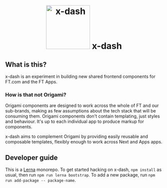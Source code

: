 <h1 align="center">
	<img src="https://avatars2.githubusercontent.com/t/2642512?s=280&v=4" width="140" alt="x-dash">
	x-dash
</h1>

## What is this?

x-dash is an experiment in building new shared frontend components for FT.com and the FT Apps.

### How is that not Origami?

Origami components are designed to work across the whole of FT and our sub-brands, making as few assumptions about the tech stack that will be consuming them. Origami components don't contain templating, just styles and behaviour. It's up to each individual app to produce markup for components.

x-dash aims to complement Origami by providing easily reusable and composable templates, flexibly enough to work across Next and Apps apps.

## Developer guide

This is a [Lerna](https://github.com/lerna/lerna) monorepo. To get started hacking on x-dash, `npm install` as usual, then run `npm run lerna bootstrap`. To add a new package, run `npm run add-package -- package-name`.

